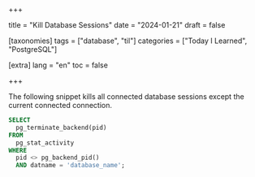 +++

title = "Kill Database Sessions"
date = "2024-01-21"
draft = false

[taxonomies]
tags = ["database", "til"]
categories = ["Today I Learned", "PostgreSQL"]


[extra]
lang = "en"
toc = false

+++

The following snippet kills all connected database sessions except the current connected connection.

```sql
SELECT
  pg_terminate_backend(pid)
FROM
  pg_stat_activity
WHERE
  pid <> pg_backend_pid()
  AND datname = 'database_name';
```
